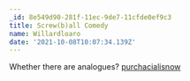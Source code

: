 ```yaml
---
_id: 8e549d90-281f-11ec-9de7-11cfde0ef9c3
title: Screw(b)all Comedy
name: Willardloaro
date: '2021-10-08T10:07:34.139Z'
---
```

Whether there are analogues?
 <a href=https://purchacialisnow.com>purchacialisnow</a>
